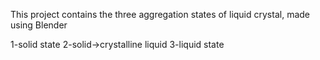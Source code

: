 This project contains the three aggregation states of liquid crystal, made using Blender

1-solid state
2-solid->crystalline liquid
3-liquid state
